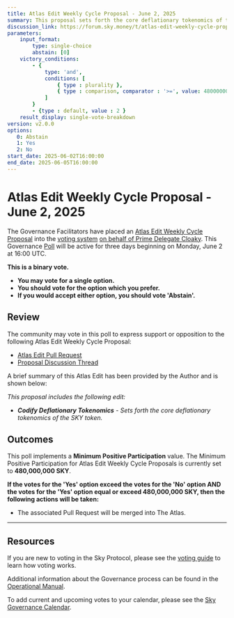 ```yaml
---
title: Atlas Edit Weekly Cycle Proposal - June 2, 2025
summary: This proposal sets forth the core deflationary tokenomics of the SKY token.
discussion_link: https://forum.sky.money/t/atlas-edit-weekly-cycle-proposal-week-of-june-2-2025/26535
parameters:
    input_format:
        type: single-choice
        abstain: [0]
    victory_conditions:
        - {
            type: 'and',
            conditions: [
                { type : plurality },
                { type : comparison, comparator : '>=', value: 480000000 }
            ]
        }
        - {type : default, value : 2 }
    result_display: single-vote-breakdown
version: v2.0.0
options:
   0: Abstain
   1: Yes
   2: No
start_date: 2025-06-02T16:00:00
end_date: 2025-06-05T16:00:00
---
```


# Atlas Edit Weekly Cycle Proposal - June 2, 2025

The Governance Facilitators have placed an [Atlas Edit Weekly Cycle Proposal](https://sky-atlas.powerhouse.io/#A.1.9.2_Atlas_Edit_Weekly_Cycle-4a8ad9ad-5c5d-4994-9b46-f04c0e61ce59|0db30308) into the [voting system](https://vote.sky.money/polling) [on behalf of Prime Delegate Cloaky](https://forum.sky.money/t/atlas-edit-weekly-cycle-proposal-week-of-june-2-2025/26535/3). This Governance [Poll](https://sky-atlas.powerhouse.io/#A.1.9.2_Atlas_Edit_Weekly_Cycle-4a8ad9ad-5c5d-4994-9b46-f04c0e61ce59%7C0db30308) will be active for three days beginning on Monday, June 2 at 16:00 UTC.

**This is a binary vote.**

- **You may vote for a single option.**
- **You should vote for the option which you prefer.**
- **If you would accept either option, you should vote 'Abstain'.**

## Review

The community may vote in this poll to express support or opposition to the following Atlas Edit Weekly Cycle Proposal:

- [Atlas Edit Pull Request](https://github.com/makerdao/next-gen-atlas/pull/5)
- [Proposal Discussion Thread](https://forum.sky.money/t/atlas-edit-weekly-cycle-proposal-week-of-june-2-2025/26535)

A brief summary of this Atlas Edit has been provided by the Author and is shown below:

*This proposal includes the following edit:*

- ***Codify Deflationary Tokenomics** - Sets forth the core deflationary tokenomics of the SKY token.*

## Outcomes

This poll implements a **Minimum Positive Participation** value. The Minimum Positive Participation for Atlas Edit Weekly Cycle Proposals is currently set to **480,000,000 SKY**.

**If the votes for the 'Yes' option exceed the votes for the 'No' option AND the votes for the 'Yes' option equal or exceed 480,000,000 SKY, then the following actions will be taken:**

- The associated Pull Request will be merged into The Atlas.

---

## Resources

If you are new to voting in the Sky Protocol, please see the [voting guide](https://manual.makerdao.com/governance/voting-in-makerdao/on-chain-governance) to learn how voting works.

Additional information about the Governance process can be found in the [Operational Manual](https://manual.makerdao.com).

To add current and upcoming votes to your calendar, please see the [Sky Governance Calendar](https://manual.makerdao.com/makerdao/calendars/governance-calendar).
